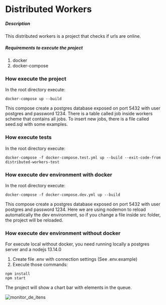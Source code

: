 # Distributed Workers

##### Description
This distributed workers is a project that checks if urls are online.

##### Requirements to execute the project
1. docker
2. docker-compose

### How execute the project
In the root directory execute:
```
docker-compose up --build
```
This compose create a postgres database exposed on port 5432 with user postgres and password 1234.
There is a table called job inside workers scheme that contains all jobs.
To insert new jobs, there is a file called seed.sql with some examples.

### How execute tests
In the root directory execute:
```
docker-compose -f docker-compose.test.yml up --build --exit-code-from distributed-workers-test
```

### How execute dev environment with docker
In the root directory execute:
```
docker-compose -f docker-compose.dev.yml up --build
```
This compose create a postgres database exposed on port 5432 with user postgres and password 1234.
Here we are using nodemon to reload automatically the dev environment, so if you change a file inside src folder, the project will be reloaded.

### How execute dev environment without docker
For execute local without docker, you need running locally a postgres server and a nodejs 13.14.0
1. Create file .env with connection settings (See .env.example)
2. Execute those commands:
```
npm install
npm start
```
The project will show a chart bar with elements in the queue.

![monitor_de_itens](https://user-images.githubusercontent.com/3290510/94356764-6968b280-0068-11eb-9a40-4c61de6bd108.png)
